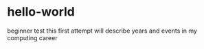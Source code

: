 # hello-world
beginner test
this first attempt will describe years and events in my computing career
